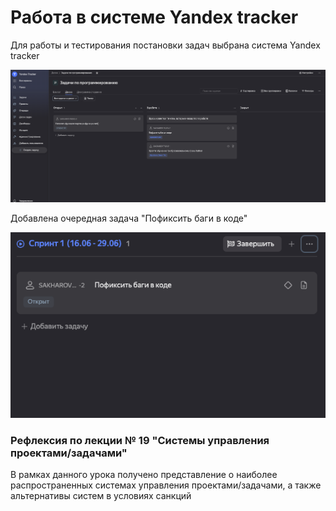 <h1>Работа в системе Yandex tracker</h1>

<p>Для работы и тестирования постановки задач выбрана система Yandex tracker</p>
<img src="https://github.com/MSakharov98/programming_homeworks/blob/876f59d8492349488e2d8d6ada2d81e669aca71a/images/tracker2.png"></img>
<p>Добавлена очередная задача "Пофиксить баги в коде"</p>
<img src="https://github.com/MSakharov98/programming_homeworks/blob/7816b5b53c50f2234624932da66b079500745763/images/tracker1.png"></img>

<h3>Рефлексия по лекции № 19 "Системы управления проектами/задачами"</h3>
<p>В рамках данного урока получено представление о наиболее распространенных системах управления проектами/задачами, а также альтернативы систем в условиях санкций</p>



